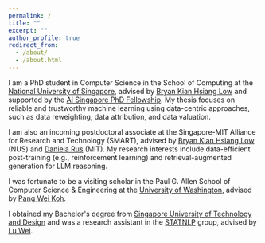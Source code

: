 ```yaml
---
permalink: /
title: ""
excerpt: ""
author_profile: true
redirect_from: 
  - /about/
  - /about.html
---
```


I am a PhD student in Computer Science in the School of Computing at the [National University of Singapore](https://www.comp.nus.edu.sg/), advised by [Bryan Kian Hsiang Low](https://www.comp.nus.edu.sg/~lowkh/index.html) and supported by the [AI Singapore PhD Fellowship](https://aisingapore.org/research/phd-fellowship-programme/). 
My thesis focuses on reliable and trustworthy machine learning using data-centric approaches, such as data reweighting, data attribution, and data valuation. 

I am also an incoming postdoctoral associate at the Singapore-MIT Alliance for Research and Technology (SMART), advised by [Bryan Kian Hsiang Low](https://www.comp.nus.edu.sg/~lowkh/index.html) (NUS) and [Daniela Rus](https://www.csail.mit.edu/person/daniela-rus) (MIT). My research interests include data-efficient post-training (e.g., reinforcement learning) and retrieval-augmented generation for LLM reasoning. 

I was fortunate to be a visiting scholar in the Paul G. Allen School of Computer Science & Engineering at the [University of Washington](https://www.cs.washington.edu/), advised by [Pang Wei Koh](https://koh.pw/).

I obtained my Bachelor's degree from [Singapore University of Technology and Design](https://istd.sutd.edu.sg/) and was a research assistant in the [STATNLP](https://statnlp-research.github.io/) group, advised by [Lu Wei](https://istd.sutd.edu.sg/people/faculty/lu-wei/). 